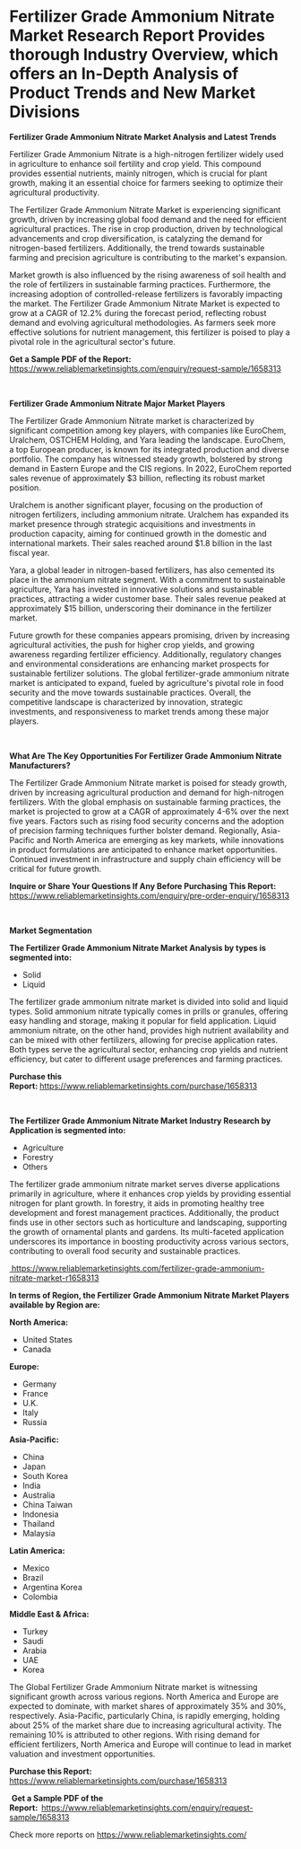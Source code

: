 <p><h1>Fertilizer Grade Ammonium Nitrate Market Research Report Provides thorough Industry Overview, which offers an In-Depth Analysis of Product Trends and New Market Divisions</h1></p><p><strong>Fertilizer Grade Ammonium Nitrate Market Analysis and Latest Trends</strong></p>
<p><p>Fertilizer Grade Ammonium Nitrate is a high-nitrogen fertilizer widely used in agriculture to enhance soil fertility and crop yield. This compound provides essential nutrients, mainly nitrogen, which is crucial for plant growth, making it an essential choice for farmers seeking to optimize their agricultural productivity.</p><p>The Fertilizer Grade Ammonium Nitrate Market is experiencing significant growth, driven by increasing global food demand and the need for efficient agricultural practices. The rise in crop production, driven by technological advancements and crop diversification, is catalyzing the demand for nitrogen-based fertilizers. Additionally, the trend towards sustainable farming and precision agriculture is contributing to the market's expansion.</p><p>Market growth is also influenced by the rising awareness of soil health and the role of fertilizers in sustainable farming practices. Furthermore, the increasing adoption of controlled-release fertilizers is favorably impacting the market. The Fertilizer Grade Ammonium Nitrate Market is expected to grow at a CAGR of 12.2% during the forecast period, reflecting robust demand and evolving agricultural methodologies. As farmers seek more effective solutions for nutrient management, this fertilizer is poised to play a pivotal role in the agricultural sector's future.</p></p>
<p><strong>Get a Sample PDF of the Report:&nbsp;</strong> <a href="https://www.reliablemarketinsights.com/enquiry/request-sample/1658313?utm_campaign=2631&utm_medium=2&utm_source=Github&utm_content=ia&utm_term=23032025&utm_id=fertilizer-grade-ammonium-nitrate">https://www.reliablemarketinsights.com/enquiry/request-sample/1658313</a></p>
<p>&nbsp;</p>
<p><strong>Fertilizer Grade Ammonium Nitrate Major Market Players</strong></p>
<p><p>The Fertilizer Grade Ammonium Nitrate market is characterized by significant competition among key players, with companies like EuroChem, Uralchem, OSTCHEM Holding, and Yara leading the landscape. EuroChem, a top European producer, is known for its integrated production and diverse portfolio. The company has witnessed steady growth, bolstered by strong demand in Eastern Europe and the CIS regions. In 2022, EuroChem reported sales revenue of approximately $3 billion, reflecting its robust market position.</p><p>Uralchem is another significant player, focusing on the production of nitrogen fertilizers, including ammonium nitrate. Uralchem has expanded its market presence through strategic acquisitions and investments in production capacity, aiming for continued growth in the domestic and international markets. Their sales reached around $1.8 billion in the last fiscal year. </p><p>Yara, a global leader in nitrogen-based fertilizers, has also cemented its place in the ammonium nitrate segment. With a commitment to sustainable agriculture, Yara has invested in innovative solutions and sustainable practices, attracting a wider customer base. Their sales revenue peaked at approximately $15 billion, underscoring their dominance in the fertilizer market.</p><p>Future growth for these companies appears promising, driven by increasing agricultural activities, the push for higher crop yields, and growing awareness regarding fertilizer efficiency. Additionally, regulatory changes and environmental considerations are enhancing market prospects for sustainable fertilizer solutions. The global fertilizer-grade ammonium nitrate market is anticipated to expand, fueled by agriculture's pivotal role in food security and the move towards sustainable practices. Overall, the competitive landscape is characterized by innovation, strategic investments, and responsiveness to market trends among these major players.</p></p>
<p>&nbsp;</p>
<p><strong>What Are The Key Opportunities For Fertilizer Grade Ammonium Nitrate Manufacturers?</strong></p>
<p><p>The Fertilizer Grade Ammonium Nitrate market is poised for steady growth, driven by increasing agricultural production and demand for high-nitrogen fertilizers. With the global emphasis on sustainable farming practices, the market is projected to grow at a CAGR of approximately 4-6% over the next five years. Factors such as rising food security concerns and the adoption of precision farming techniques further bolster demand. Regionally, Asia-Pacific and North America are emerging as key markets, while innovations in product formulations are anticipated to enhance market opportunities. Continued investment in infrastructure and supply chain efficiency will be critical for future growth.</p></p>
<p><strong>Inquire or Share Your Questions If Any Before Purchasing This Report:</strong> <a href="https://www.reliablemarketinsights.com/enquiry/pre-order-enquiry/1658313?utm_campaign=2631&utm_medium=2&utm_source=Github&utm_content=ia&utm_term=23032025&utm_id=fertilizer-grade-ammonium-nitrate">https://www.reliablemarketinsights.com/enquiry/pre-order-enquiry/1658313</a></p>
<p>&nbsp;</p>
<p><strong>Market Segmentation</strong></p>
<p><strong>The Fertilizer Grade Ammonium Nitrate Market Analysis by types is segmented into:</strong></p>
<p><ul><li>Solid</li><li>Liquid</li></ul></p>
<p><p>The fertilizer grade ammonium nitrate market is divided into solid and liquid types. Solid ammonium nitrate typically comes in prills or granules, offering easy handling and storage, making it popular for field application. Liquid ammonium nitrate, on the other hand, provides high nutrient availability and can be mixed with other fertilizers, allowing for precise application rates. Both types serve the agricultural sector, enhancing crop yields and nutrient efficiency, but cater to different usage preferences and farming practices.</p></p>
<p><strong>Purchase this Report:&nbsp;</strong><a href="https://www.reliablemarketinsights.com/purchase/1658313?utm_campaign=2631&utm_medium=2&utm_source=Github&utm_content=ia&utm_term=23032025&utm_id=fertilizer-grade-ammonium-nitrate">https://www.reliablemarketinsights.com/purchase/1658313</a></p>
<p>&nbsp;</p>
<p><strong>The Fertilizer Grade Ammonium Nitrate Market Industry Research by Application is segmented into:</strong></p>
<p><ul><li>Agriculture</li><li>Forestry</li><li>Others</li></ul></p>
<p><p>The fertilizer grade ammonium nitrate market serves diverse applications primarily in agriculture, where it enhances crop yields by providing essential nitrogen for plant growth. In forestry, it aids in promoting healthy tree development and forest management practices. Additionally, the product finds use in other sectors such as horticulture and landscaping, supporting the growth of ornamental plants and gardens. Its multi-faceted application underscores its importance in boosting productivity across various sectors, contributing to overall food security and sustainable practices.</p></p>
<p><a href="https://www.reliablemarketinsights.com/fertilizer-grade-ammonium-nitrate-market-r1658313?utm_campaign=2631&utm_medium=2&utm_source=Github&utm_content=ia&utm_term=23032025&utm_id=fertilizer-grade-ammonium-nitrate">&nbsp;https://www.reliablemarketinsights.com/fertilizer-grade-ammonium-nitrate-market-r1658313</a></p>
<p><strong>In terms of Region, the Fertilizer Grade Ammonium Nitrate Market Players available by Region are:</strong></p>
<p>
    <p> <strong> North America: </strong>
        <ul>
            <li>United States</li>
            <li>Canada</li>
        </ul>
        </p> 
    <p> <strong> Europe: </strong>
        <ul>
            <li>Germany</li>
            <li>France</li>
            <li>U.K.</li>
            <li>Italy</li>
            <li>Russia</li>
        </ul>
        </p> 
    <p> <strong> Asia-Pacific: </strong>
        <ul>
            <li>China</li>
            <li>Japan</li>
            <li>South Korea</li>
            <li>India</li>
            <li>Australia</li>
            <li>China Taiwan</li>
            <li>Indonesia</li>
            <li>Thailand</li>
            <li>Malaysia</li>
        </ul>
        </p> 
    <p> <strong> Latin America: </strong>
        <ul>
            <li>Mexico</li>
            <li>Brazil</li>
            <li>Argentina Korea</li>
            <li>Colombia</li>
        </ul>
        </p> 
    <p> <strong> Middle East & Africa: </strong>
        <ul>
            <li>Turkey</li>
            <li>Saudi</li>
            <li>Arabia</li>
            <li>UAE</li>
            <li>Korea</li>
        </ul>
    </p>
    </p>
<p><p>The Global Fertilizer Grade Ammonium Nitrate market is witnessing significant growth across various regions. North America and Europe are expected to dominate, with market shares of approximately 35% and 30%, respectively. Asia-Pacific, particularly China, is rapidly emerging, holding about 25% of the market share due to increasing agricultural activity. The remaining 10% is attributed to other regions. With rising demand for efficient fertilizers, North America and Europe will continue to lead in market valuation and investment opportunities.</p></p>
<p><strong>Purchase this Report: </strong><a href="https://www.reliablemarketinsights.com/purchase/1658313?utm_campaign=2631&utm_medium=2&utm_source=Github&utm_content=ia&utm_term=23032025&utm_id=fertilizer-grade-ammonium-nitrate">https://www.reliablemarketinsights.com/purchase/1658313</a></p>
<p>&nbsp;<strong>Get a Sample PDF of the Report:&nbsp;&nbsp;</strong><a href="https://www.reliablemarketinsights.com/enquiry/request-sample/1658313?utm_campaign=2631&utm_medium=2&utm_source=Github&utm_content=ia&utm_term=23032025&utm_id=fertilizer-grade-ammonium-nitrate">https://www.reliablemarketinsights.com/enquiry/request-sample/1658313</a></p>
<p><strong></strong></p>
<p>Check more reports on <a href="https://www.reliablemarketinsights.com/?utm_campaign=2631&utm_medium=2&utm_source=Github&utm_content=ia&utm_term=23032025&utm_id=fertilizer-grade-ammonium-nitrate">https://www.reliablemarketinsights.com/</a></p>